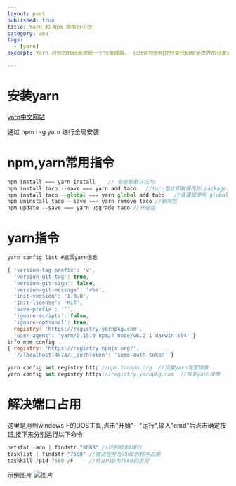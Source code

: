 ```yaml
---
layout: post
published: true
title: Yarn 和 Npm 命令行小抄
category: web
tags: 
  - [yarn]
excerpt: Yarn 对你的代码来说是一个包管理器， 它允许你使用并分享代码给全世界的开发者， Yarn 做这些快捷、安全、可靠，所以你不用担心什么。可以取代npm

---
```



# 安装yarn
[yarn中文网站](https://yarnpkg.com/zh-Hans/)

通过 npm i -g yarn 进行全局安装

# npm,yarn常用指令

```javascript
npm install === yarn install    // 安装是默认行为。
npm install taco --save === yarn add taco   //taco包立即被保存到 package.json 中。
npm install taco --global === yarn global add taco   //请谨慎使用 global 标记,全局安装。
npm uninstall taco --save === yarn remove taco //删除包
npm update --save === yarn upgrade taco //升级包

```

# yarn指令

```javascript
yarn config list #返回yarn信息

{ 'version-tag-prefix': 'v',
  'version-git-tag': true,
  'version-git-sign': false,
  'version-git-message': 'v%s',
  'init-version': '1.0.0',
  'init-license': 'MIT',
  'save-prefix': '^',
  'ignore-scripts': false,
  'ignore-optional': true,
  registry: 'https://registry.yarnpkg.com',
  'user-agent': 'yarn/0.15.0 npm/? node/v6.2.1 darwin x64' }
info npm config
{ registry: 'https://registry.npmjs.org/',
  '//localhost:4873/:_authToken': 'some-auth-token' }

yarn config set registry http://npm.taobao.org  //设置yarn淘宝镜像
yarn config set registry https://registry.yarnpkg.com  //恢复yarn镜像

```

# 解决端口占用

这里是用到windows下的DOS工具,点击"开始"--"运行",输入"cmd"后点击确定按钮,接下来分别运行以下命令
```javascript
netstat -aon | findstr "8088" //找到8088端口
tasklist | findstr "7560" //被进程号为7560的程序占用
taskkill /pid 7560 /F     //终止PID为7560的进程

```
示例图片
![图片]({{site.baseurl}}/assets/yarn/duankou.png)


